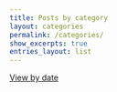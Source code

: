 ```yaml
---
title: Posts by category
layout: categories
permalink: /categories/
show_excerpts: true
entries_layout: list
---
```

[View by date](/posts/)
